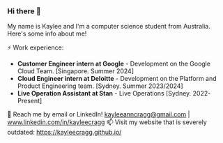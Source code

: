 ### Hi there 👋


My name is Kaylee and I'm a computer science student from Australia. Here's some info about me!

⚡ Work experience: <br>
- **Customer Engineer intern at Google** - Development on the Google Cloud Team. [Singapore. Summer 2024]
- **Cloud Engineer intern at Deloitte** - Development on the Platform and Product Engineering team. [Sydney. Summer 2023/2024]
- **Live Operation Assistant at Stan** - Live Operations [Sydney. 2022-Present]

💬 Reach me by email or LinkedIn! kayleeanncragg@gmail.com | www.linkedin.com/in/kayleecragg
📫 Visit my website that is severely outdated: https://kayleecragg.github.io/

<!--
📫 Visit my website that is severely outdated: https://kayleecragg.github.io/

**kayleecragg/kayleecragg** is a ✨ _special_ ✨ repository because its `README.md` (this file) appears on your GitHub profile.

Here are some ideas to get you started:

- 🔭 I’m currently working on ...
- 🌱 I’m currently learning ...
- 👯 I’m looking to collaborate on ...
- 🤔 I’m looking for help with ...
- 💬 Ask me about ...
- 📫 How to reach me: ...
- 😄 Pronouns: ...
- ⚡ Fun fact: ...
-->

